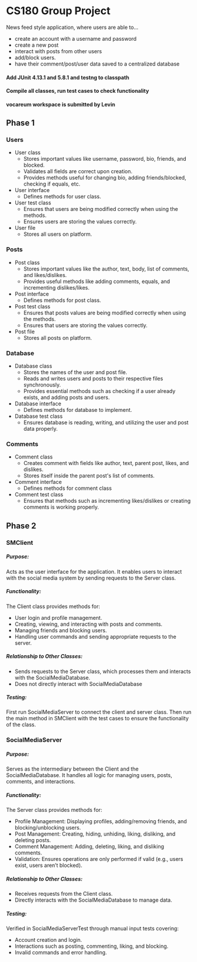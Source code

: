 # CS180 Group Project

News feed style application, where users are able to...

- create an account with a username and password
- create a new post
- interact with posts from other users
- add/block users.
- have their comment/post/user data saved to a centralized database

#### Add JUnit 4.13.1 and 5.8.1 and testng to classpath

#### Compile all classes, run test cases to check functionality

#### vocareum workspace is submitted by Levin

## Phase 1

### Users

- User class
    - Stores important values like username, password, bio, friends, and blocked.
    - Validates all fields are correct upon creation.
    - Provides methods useful for changing bio, adding friends/blocked, checking if equals, etc.
- User interface
    - Defines methods for user class.
- User test class
    - Ensures that users are being modified correctly when using the methods.
    - Ensures users are storing the values correctly.
- User file
    - Stores all users on platform.

### Posts

- Post class
    - Stores important values like the author, text, body, list of comments, and likes/dislikes.
    - Provides useful methods like adding comments, equals, and incrementing dislikes/likes.
- Post interface
    - Defines methods for post class.
- Post test class
    - Ensures that posts values are being modified correctly when using the methods.
    - Ensures that users are storing the values correctly.
- Post file
    - Stores all posts on platform.

### Database

- Database class
    - Stores the names of the user and post file.
    - Reads and writes users and posts to their respective files synchronously.
    - Provides essential methods such as checking if a user already exists, and adding posts and users.
- Database interface
    - Defines methods for database to implement.
- Database test class
    - Ensures database is reading, writing, and utilizing the user and post data properly.

### Comments

- Comment class
    - Creates comment with fields like author, text, parent post, likes, and dislikes.
    - Stores itself inside the parent post's list of comments.
- Comment interface
    - Defines methods for comment class
- Comment test class
    - Ensures that methods such as incrementing likes/dislikes or creating comments is working properly.

## Phase 2

### SMClient

##### Purpose:

Acts as the user interface for the application. It enables users to interact with the social media system by sending
requests to the Server class.

##### Functionality:

The Client class provides methods for:

- User login and profile management.
- Creating, viewing, and interacting with posts and comments.
- Managing friends and blocking users.
- Handling user commands and sending appropriate requests to the server.

##### Relationship to Other Classes:

- Sends requests to the Server class, which processes them and interacts with the SocialMediaDatabase.
- Does not directly interact with SocialMediaDatabase

##### Testing:

First run SocialMediaServer to connect the client and server class. Then run the main method in SMClient with the test
cases to ensure the functionality of the class.

### SocialMediaServer

##### Purpose:

Serves as the intermediary between the Client and the SocialMediaDatabase. It handles all logic for managing users,
posts, comments, and interactions.

##### Functionality:

The Server class provides methods for:

- Profile Management: Displaying profiles, adding/removing friends, and blocking/unblocking users.
- Post Management: Creating, hiding, unhiding, liking, disliking, and deleting posts.
- Comment Management: Adding, deleting, liking, and disliking comments.
- Validation: Ensures operations are only performed if valid (e.g., users exist, users aren’t blocked).

##### Relationship to Other Classes:

- Receives requests from the Client class.
- Directly interacts with the SocialMediaDatabase to manage data.

##### Testing:

Verified in SocialMediaServerTest through manual input tests covering:

- Account creation and login.
- Interactions such as posting, commenting, liking, and blocking.
- Invalid commands and error handling.
